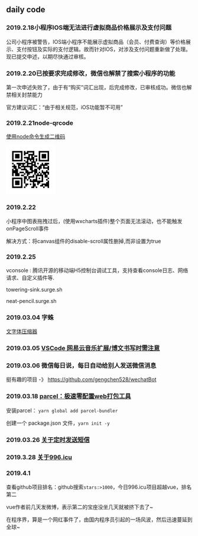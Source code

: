 ## daily code

### 2019.2.18小程序IOS端无法进行虚拟商品价格展示及支付问题

公司小程序被警告，IOS端小程序不能展示虚拟商品（会员、付费查询）等价格展示、支付按钮及实际的支付逻辑。故而针对IOS，对涉及支付问题重新做了处理。现已提交申述，以期尽快通过审核。

### 2019.2.20已按要求完成修改，微信也解禁了搜索小程序的功能

第一次申述失败了，由于有“购买”词汇出现，后完成修改，已审核成功。微信也解禁相关封禁能力

官方建议词汇：“由于相关规范，iOS功能暂不可用”

### 2019.2.21node-qrcode

[使用node命令生成二维码](https://github.com/soldair/node-qrcode)

![img](../imgs/qrcode.png)

### 2019.2.22

小程序中图表拖拽过后，(使用wxcharts插件)整个页面无法滚动，也不能触发onPageScroll事件

解决方式：将canvas组件的disable-scroll属性删掉,而非设置为true

### 2019.2.25

vconsole : 腾讯开源的移动端H5控制台调试工具，支持查看console日志、网络请求、自定义插件等.

towering-sink.surge.sh

neat-pencil.surge.sh

### 2019.03.04 字蛛

[文字体压缩器](http://font-spider.org/)

### 2019.03.05  [VSCode 网易云音乐扩展/博文书写时需注意](./netease)

### 2019.03.06 微信每日说，每日自动给别人发送微信消息

挺有趣的项目 -》 https://github.com/gengchen528/wechatBot

### 2019.03.18 [parcel：极速零配置web打包工具](https://parceljs.org/)

安装parcel： `yarn global add parcel-bundler`

创建一个 package.json 文件，`yarn init -y`

### 2019.03.26 [关于定时发送短信](./sendmsg)

### 2019.3.28 [关于996.icu](./996)

### 2019.4.1

查看github项目排名：github搜索`stars:>1000`，今日996.icu项目超越vue，排名第二

vue作者前几天发微博，表示第二的宝座没坐几天就被挤下去了~

在程序界，算是一个网红事件了，由国内程序员引起的一场风波，然后迅速蔓延到全球~